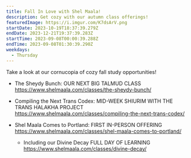 ```yaml
---
title: Fall In Love with Shel Maala!
description: Get cozy with our autumn class offerings!
featuredImage: https://i.imgur.com/K7dsArV.png
startDate: 2023-10-19T18:37:39.279Z
endDate: 2023-12-21T19:37:39.283Z
startTime: 2023-09-08T00:00:39.288Z
endTime: 2023-09-08T01:30:39.290Z
weekdays:
  - Thursday
---
```

T﻿ake a look at our cornucopia of cozy fall study opportunities!

* The Sheydy Bunch:  OUR NEXT BIG TALMUD CLASS <https://www.shelmaala.com/classes/the-sheydy-bunch/>﻿
* Compiling the Next Trans Codex: MID-WEEK SHIURIM WITH THE TRANS HALAKHA PROJECT <https://www.shelmaala.com/classes/compiling-the-next-trans-codex/> ﻿
* Shel Maala Comes to Portland: FIRST IN-PERSON OFFERING <https://www.shelmaala.com/classes/shel-maala-comes-to-portland/>

  * I﻿ncluding our Divine Decay FULL DAY OF LEARNING <https://www.shelmaala.com/classes/divine-decay/>